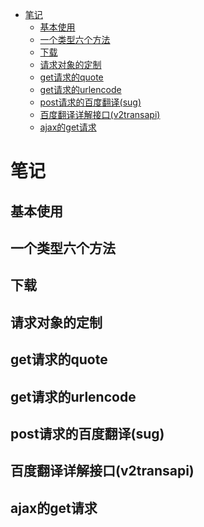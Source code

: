 <!-- TOC -->
* [笔记](#)
  * [基本使用](#)
  * [一个类型六个方法](#)
  * [下载](#)
  * [请求对象的定制](#)
  * [get请求的quote](#getquote)
  * [get请求的urlencode](#geturlencode)
  * [post请求的百度翻译(sug)](#post--sug-)
  * [百度翻译详解接口(v2transapi)](#--v2transapi-)
  * [ajax的get请求](#ajaxget)
<!-- TOC -->

# 笔记
## 基本使用

## 一个类型六个方法

## 下载

## 请求对象的定制

## get请求的quote

## get请求的urlencode

## post请求的百度翻译(sug)

## 百度翻译详解接口(v2transapi)

## ajax的get请求

